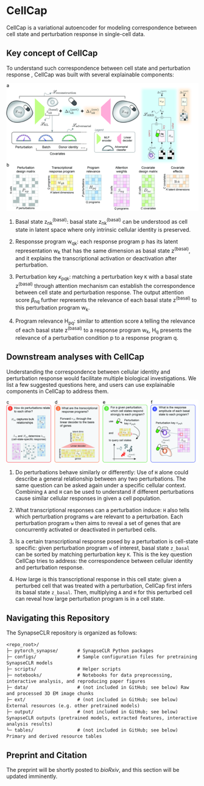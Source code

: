 CellCap
==========

CellCap is a variational autoencoder for modeling correspondence between cell state and perturbation response in single-cell data.

Key concept of CellCap
-------------------------------
To understand such correspondence between cell state and perturbation response , CellCap was built with several explainable components:

![alt text](https://github.com/broadinstitute/CellCap/blob/main/docs/source/_static/design/Figure1.jpg?raw=false)

1. Basal state z<sub>nk</sub><sup>(basal)</sup>: basal state z<sub>nk</sub><sup>(basal)</sup> can be understood as cell state in latent space where only intrinsic
cellular identity is preserved.

2. Responsse program w<sub>qk</sub>: each response program p has its latent representation w<sub>k</sub> that has the same dimension as
basal state z<sup>(basal)</sup>, and it explains the transcriptional activation or deactivation after perturbation.

3. Perturbation key $\kappa$<sub>pqk</sub>: matching a perturbation key `K` with a basal state z<sup>(basal)</sup> through attention mechanism can establish the correspondence between cell state and perturbation response. The output attention score $\beta$<sub>nq</sub> further represents the relevance of each basal state z<sup>(basal)</sup> to this perturbation program w<sub>k</sub>.

4. Program relevance H<sub>pq</sub>: similar to attention score `A` telling the relevance of each basal state z<sup>(basal)</sup> to a response program w<sub>k</sub>, H<sub>q</sub> presents the relevance of a perturbation condition p to a response program q.

Downstream analyses with CellCap
---------------------------------------------------------

Understanding the correspondence between cellular identity and perturbation response would facilitate multiple
biological investigations. We list a few suggested questions here, and users can use explainable components in CellCap
to address them.

![alt text](https://github.com/broadinstitute/CellCap/blob/main/docs/source/_static/design/Figure2.jpg?raw=false)

1. Do perturbations behave similarly or differently: Use of `H` alone could describe a general relationship between any
two perturbations. The same question can be asked again under a specific cellular context. Combining `A` and `H` can be
used to understand if different perturbations cause similar cellular responses in given a cell population.

2. What transcriptional responses can a perturbation induce: `H` also tells which perturbation programs `w` are relevant
to a perturbation. Each perturbation program `w` then aims to reveal a set of genes that are concurrently activated or
deactivated in perturbed cells.

3. Is a certain transcriptional response posed by a perturbation is cell-state specific: given perturbation program `w`
of interest, basal state `z_basal` can be sorted by matching perturbation key `K`. This is the key question CellCap
tries to address: the correspondence between cellular identity and perturbation response.

4. How large is this transcriptional response in this cell state: given a perturbed cell that was treated with a
perturbation, CellCap first infers its basal state `z_basal`. Then, multiplying `A` and `H` for this perturbed cell
can reveal how large perturbation program is in a cell state.

Navigating this Repository
------------------

The SynapseCLR repository is organized as follows:
```
<repo_root>/
├─ pytorch_synapse/       # SynapseCLR Python packages
├─ configs/               # Sample configuration files for pretraining SynapseCLR models
├─ scripts/               # Helper scripts
├─ notebooks/             # Notebooks for data preprocessing, interactive analysis, and reproducing paper figures
├─ data/                  # (not included in GitHub; see below) Raw and processed 3D EM image chunks
├─ ext/                   # (not included in GitHub; see below) External resources (e.g. other pretrained models)
├─ output/                # (not included in GitHub; see below) SynapseCLR outputs (pretrained models, extracted features, interactive analysis results)
└─ tables/                # (not included in GitHub; see below) Primary and derived resource tables
```

Preprint and Citation
--------------

The preprint will be shortly posted to *bioRxiv*, and this section will be updated imminently.
